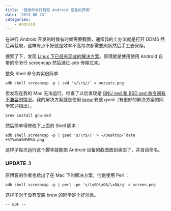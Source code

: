 ```yaml
---
title: '使用命令行截取 Android 设备的界面'
date: '2013-08-23'
categories:
    - Android
---
```


在进行 Android 开发的时候有时候需要截图，通常我的土办法就是打开 DDMS 然后再截取，这样有点不好就是效率不高每次都需要刷新然后手工去保存。


搜索了下，发现 [Linux 下已经有现成的解决方案](http://blog.shvetsov.com/2013/02/grab-android-screenshot-to-computer-via.html
)。原理就是使用使用 Android 自带的命令行 screencap 然后通过 adb 传输过来。

整条 Shell 命令其实很简单

```
adb shell screencap -p | sed 's/\r$//' > outputs.png
```

但发现在我的 Mac 无法运行。检查了以后发现是 [GNU sed 和 BSD sed 命令间有不兼容的情况](http://stackoverflow.com/questions/4247068/sed-command-failing-on-mac-but-works-on-linux)。我的解决方案就是使用 [brew](http://brew.sh/) 安装 gsed（有更好的解决方案的同学欢迎指出）。

```
brew install gnu-sed
```

然后简单得修改下上面的 Shell 脚本：

```
adb shell screencap -p | gsed 's/\r$//' > ~/Desktop/`date +%Y%m%d%H%M%S.png`
```

这样子每次运行这个脚本就能把 Android 设备的截图放到桌面了，并自动命名。

### UPDATE .1

原博客的作者也给出了在 Mac 下的解决方案，他是使用 Perl ：

````
adb shell screencap -p | perl -pe 's/\x0D\x0A/\x0A/g' > screen.png
````

这样子对于没有安装 brew 的同学是个好消息。

```-- EOF --```

